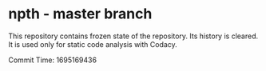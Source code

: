 # npth - master branch

This repository contains frozen state of the repository.
Its history is cleared. It is used only for static code
analysis with Codacy.

Commit Time: 1695169436